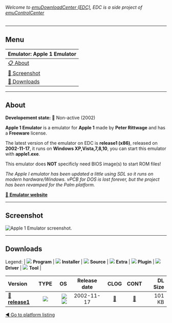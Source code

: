 ###### Welcome to [emuDownloadCenter (EDC)](https://github.com/PhoenixInteractiveNL/emuDownloadCenter/wiki/), EDC is a side project of [emuControlCenter](https://github.com/PhoenixInteractiveNL/emuControlCenter/wiki/)
***
## Menu
| **Emulator: Apple 1 Emulator** |
|:---------|
| [:clipboard: About](#about) |
| [:sunrise: Screenshot](#screenshot) |
| [:floppy_disk: Downloads](#downloads) |
***
## About
**Developement state:** :red_circle: Non-active (2002)

**Apple 1 Emulator** is a emulator for **Apple 1** made by **Peter Rittwage** and has a **Freeware** license.

The latest version of the emulator on EDC is **release1 (x86)**, released on **2002-11-17**, it runs on **Windows XP,Vista,7,8,10**, you can start this emulator with **apple1.exe**.

This emulator does **NOT** specificly need BIOS image(s) to start ROM files!

_The Apple I emulator has been updated a little using SDL so it runs on modern hardware/Windows. vPCB for DOS is lost forever, but the project has been revamped for the Palm platform._

[:link: **Emulator website**](http://www.rittwage.com/dp.php?pg=apple)
***
## Screenshot
![](https://raw.githubusercontent.com/PhoenixInteractiveNL/emuDownloadCenter/master/hooks/apple1/emulator_screen_01.jpg "Apple 1 Emulator screenshot.")
***
## Downloads
Legend: | 
![](https://raw.githubusercontent.com/wiki/PhoenixInteractiveNL/emuDownloadCenter/images_misc/icon_program_24.png) **Program** | 
![](https://raw.githubusercontent.com/wiki/PhoenixInteractiveNL/emuDownloadCenter/images_misc/icon_installer_24.png) **Installer** | 
![](https://raw.githubusercontent.com/wiki/PhoenixInteractiveNL/emuDownloadCenter/images_misc/icon_source_code_24.png) **Source** | 
![](https://raw.githubusercontent.com/wiki/PhoenixInteractiveNL/emuDownloadCenter/images_misc/icon_extra_24.png) **Extra** | 
![](https://raw.githubusercontent.com/wiki/PhoenixInteractiveNL/emuDownloadCenter/images_misc/icon_plugin_24.png) **Plugin** | 
![](https://raw.githubusercontent.com/wiki/PhoenixInteractiveNL/emuDownloadCenter/images_misc/icon_driver_24.png) **Driver** | 
![](https://raw.githubusercontent.com/wiki/PhoenixInteractiveNL/emuDownloadCenter/images_misc/icon_tool_24.png) **Tool** | 
 
| Version | TYPE | OS | Release date | CLOG | CONT | DL Size |
|:--------|:----:|---:|:------------:|:----:|:----:|--------:|
| [:floppy_disk: **release1**](https://github.com/PhoenixInteractiveNL/edc-repo0007/raw/master/apple1/release1.7z) | ![](https://raw.githubusercontent.com/wiki/PhoenixInteractiveNL/emuDownloadCenter/images_misc/icon_program_24.png) | ![](https://raw.githubusercontent.com/wiki/PhoenixInteractiveNL/emuDownloadCenter/images_misc/logo_windows_24.png)![](https://raw.githubusercontent.com/wiki/PhoenixInteractiveNL/emuDownloadCenter/images_misc/icon_32-bit_24.png) | 2002-11-17 | [:page_facing_up:](https://github.com/PhoenixInteractiveNL/edc-repo0007/blob/master/apple1/release1_changelog.txt) | [:mag_right:](https://github.com/PhoenixInteractiveNL/edc-repo0007/blob/master/apple1/release1_contents.txt) | 101 KB |

[:arrow_backward: Go to platform listing](https://github.com/PhoenixInteractiveNL/emuDownloadCenter/wiki/EDC-Platform-List)
